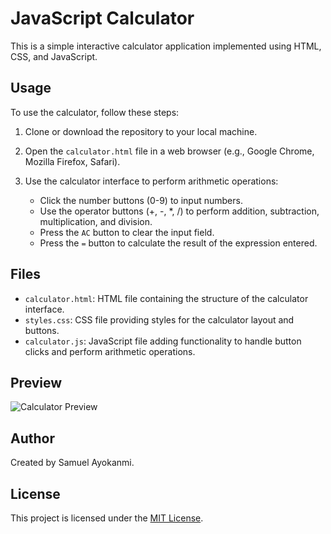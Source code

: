 # JavaScript Calculator

This is a simple interactive calculator application implemented using HTML, CSS, and JavaScript.

## Usage

To use the calculator, follow these steps:

1. Clone or download the repository to your local machine.

2. Open the `calculator.html` file in a web browser (e.g., Google Chrome, Mozilla Firefox, Safari).

3. Use the calculator interface to perform arithmetic operations:
   - Click the number buttons (0-9) to input numbers.
   - Use the operator buttons (+, -, *, /) to perform addition, subtraction, multiplication, and division.
   - Press the `AC` button to clear the input field.
   - Press the `=` button to calculate the result of the expression entered.

## Files

- `calculator.html`: HTML file containing the structure of the calculator interface.
- `styles.css`: CSS file providing styles for the calculator layout and buttons.
- `calculator.js`: JavaScript file adding functionality to handle button clicks and perform arithmetic operations.

## Preview

![Calculator Preview](calculator-preview.png)

## Author

Created by Samuel Ayokanmi.

## License

This project is licensed under the [MIT License](LICENSE).
